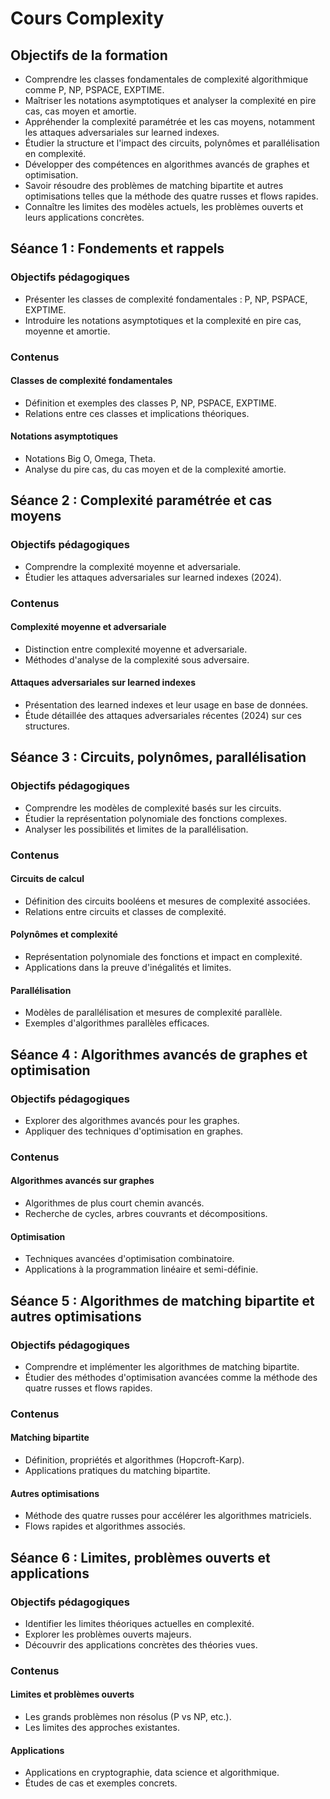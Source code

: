 # Cours Complexity

## Objectifs de la formation

- Comprendre les classes fondamentales de complexité algorithmique comme P, NP, PSPACE, EXPTIME.
- Maîtriser les notations asymptotiques et analyser la complexité en pire cas, cas moyen et amortie.
- Appréhender la complexité paramétrée et les cas moyens, notamment les attaques adversariales sur learned indexes.
- Étudier la structure et l'impact des circuits, polynômes et parallélisation en complexité.
- Développer des compétences en algorithmes avancés de graphes et optimisation.
- Savoir résoudre des problèmes de matching bipartite et autres optimisations telles que la méthode des quatre russes et flows rapides.
- Connaître les limites des modèles actuels, les problèmes ouverts et leurs applications concrètes.
## Séance 1 : Fondements et rappels

### Objectifs pédagogiques

- Présenter les classes de complexité fondamentales : P, NP, PSPACE, EXPTIME.
- Introduire les notations asymptotiques et la complexité en pire cas, moyenne et amortie.
### Contenus

#### Classes de complexité fondamentales

- Définition et exemples des classes P, NP, PSPACE, EXPTIME.
- Relations entre ces classes et implications théoriques.
#### Notations asymptotiques

- Notations Big O, Omega, Theta.
- Analyse du pire cas, du cas moyen et de la complexité amortie.
## Séance 2 : Complexité paramétrée et cas moyens

### Objectifs pédagogiques

- Comprendre la complexité moyenne et adversariale.
- Étudier les attaques adversariales sur learned indexes (2024).
### Contenus

#### Complexité moyenne et adversariale

- Distinction entre complexité moyenne et adversariale.
- Méthodes d'analyse de la complexité sous adversaire.
#### Attaques adversariales sur learned indexes

- Présentation des learned indexes et leur usage en base de données.
- Étude détaillée des attaques adversariales récentes (2024) sur ces structures.
## Séance 3 : Circuits, polynômes, parallélisation

### Objectifs pédagogiques

- Comprendre les modèles de complexité basés sur les circuits.
- Étudier la représentation polynomiale des fonctions complexes.
- Analyser les possibilités et limites de la parallélisation.
### Contenus

#### Circuits de calcul

- Définition des circuits booléens et mesures de complexité associées.
- Relations entre circuits et classes de complexité.
#### Polynômes et complexité

- Représentation polynomiale des fonctions et impact en complexité.
- Applications dans la preuve d'inégalités et limites.
#### Parallélisation

- Modèles de parallélisation et mesures de complexité parallèle.
- Exemples d'algorithmes parallèles efficaces.
## Séance 4 : Algorithmes avancés de graphes et optimisation

### Objectifs pédagogiques

- Explorer des algorithmes avancés pour les graphes.
- Appliquer des techniques d'optimisation en graphes.
### Contenus

#### Algorithmes avancés sur graphes

- Algorithmes de plus court chemin avancés.
- Recherche de cycles, arbres couvrants et décompositions.
#### Optimisation

- Techniques avancées d'optimisation combinatoire.
- Applications à la programmation linéaire et semi-définie.
## Séance 5 : Algorithmes de matching bipartite et autres optimisations

### Objectifs pédagogiques

- Comprendre et implémenter les algorithmes de matching bipartite.
- Étudier des méthodes d'optimisation avancées comme la méthode des quatre russes et flows rapides.
### Contenus

#### Matching bipartite

- Définition, propriétés et algorithmes (Hopcroft-Karp).
- Applications pratiques du matching bipartite.
#### Autres optimisations

- Méthode des quatre russes pour accélérer les algorithmes matriciels.
- Flows rapides et algorithmes associés.
## Séance 6 : Limites, problèmes ouverts et applications

### Objectifs pédagogiques

- Identifier les limites théoriques actuelles en complexité.
- Explorer les problèmes ouverts majeurs.
- Découvrir des applications concrètes des théories vues.
### Contenus

#### Limites et problèmes ouverts

- Les grands problèmes non résolus (P vs NP, etc.).
- Les limites des approches existantes.
#### Applications

- Applications en cryptographie, data science et algorithmique.
- Études de cas et exemples concrets.
